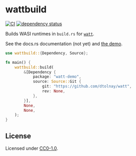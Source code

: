 # wattbuild

[![CI](https://github.com/qryxip/wattbuild/workflows/CI/badge.svg)](https://github.com/qryxip/wattbuild/actions?workflow=CI)
[![dependency status](https://deps.rs/repo/github/qryxip/wattbuild/status.svg)](https://deps.rs/repo/github/qryxip/wattbuild)

Builds WASI runtimes in `build.rs` for [`watt`](https://crates.io/crates/watt).

See the docs.rs documentation (not yet) and [the demo](https://github.com/qryxip/wattbuild/tree/master/demo).

```rust
use wattbuild::{Dependency, Source};

fn main() {
    wattbuild::build(
        &[Dependency {
            package: "watt-demo",
            source: Source::Git {
                git: "https://github.com/dtolnay/watt",
                rev: None,
            },
        }],
        None,
        None,
    );
}
```

## License

Licensed under [CC0-1.0](https://creativecommons.org/publicdomain/zero/1.0/).
